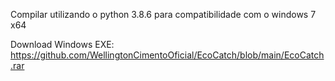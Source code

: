 Compilar utilizando o python 3.8.6 para compatibilidade com o windows 7 x64


Download Windows EXE: https://github.com/WellingtonCimentoOficial/EcoCatch/blob/main/EcoCatch.rar
